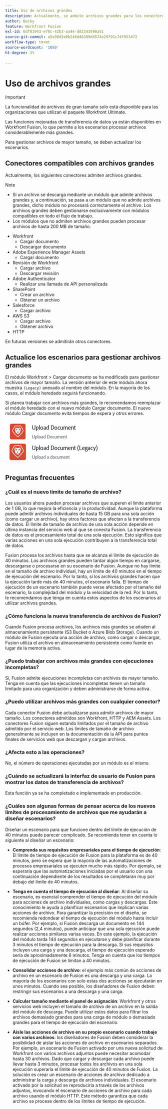 ```yaml
---
title: Uso de archivos grandes
description: Actualmente, se admite archivos grandes para los conectores Workfront y HTTP.
author: Becky
feature: Workfront Fusion
exl-id: 6df81943-e70c-42b3-aa44-d82343598a51
source-git-commit: a5a98d2e0b246d46389d4574e29f91c74f053472
workflow-type: tm+mt
source-wordcount: '1050'
ht-degree: 3%

---
```


# Uso de archivos grandes

>[!IMPORTANT]
>
>La funcionalidad de archivos de gran tamaño solo está disponible para las organizaciones que utilizan el paquete Workfront Ultimate.

Las funciones mejoradas de transferencia de datos ya están disponibles en Workfront Fusion, lo que permite a los escenarios procesar archivos considerablemente más grandes.

Para gestionar archivos de mayor tamaño, se deben actualizar los escenarios.

## Conectores compatibles con archivos grandes

Actualmente, los siguientes conectores admiten archivos grandes.

>[!NOTE]
>
>* Si un archivo se descarga mediante un módulo que admite archivos grandes y, a continuación, se pasa a un módulo que no admite archivos grandes, dicho módulo no procesará correctamente el archivo. Los archivos grandes deben gestionarse exclusivamente con módulos compatibles en todo el flujo de trabajo.
>* Los módulos que no admiten archivos grandes pueden procesar archivos de hasta 200 MB de tamaño.

* Workfront
   * Cargar documento
   * Descargar documento
* Adobe Experience Manager Assets
   * Cargar documento
* Revisión de Workfront
   * Cargar archivo
   * Descargar revisión
* Adobe Authenticator
   * Realizar una llamada de API personalizada
* SharePoint
   * Crear un archivo
   * Obtener un archivo
* Salesforce
   * Cargar archivo
* AWS S3
   * Cargar archivo
   * Obtener archivo
* HTTP

En futuras versiones se admitirán otros conectores.

## Actualice los escenarios para gestionar archivos grandes

El módulo Workfront > Cargar documento se ha modificado para gestionar archivos de mayor tamaño. La versión anterior de este módulo ahora muestra `(Legacy)` anexado al nombre del módulo. En la mayoría de los casos, el módulo heredado seguirá funcionando.

Si planea trabajar con archivos más grandes, le recomendamos reemplazar el módulo heredado con el nuevo módulo Cargar documento. El nuevo módulo Cargar documento evita tiempos de espera y otros errores.

![Subir documento](assets/new-upload-document.png)

## Preguntas frecuentes

### ¿Cuál es el nuevo límite de tamaño de archivo?

Los usuarios ahora pueden procesar archivos que superen el límite anterior de 1 GB, lo que mejora la eficiencia y la productividad.  Aunque la plataforma puede admitir archivos individuales de hasta 15 GB para una sola acción (como cargar un archivo), hay otros factores que afectan a la transferencia de datos. El límite de tamaño de archivo de una sola acción depende en última instancia del servicio web al que se conecta Fusion. La transferencia de datos es el procesamiento total de una sola ejecución. Esto significa que varias acciones en una sola ejecución contribuyen a la transferencia total de datos.

Fusion procesa los archivos hasta que se alcanza el límite de ejecución de 40 minutos. Los archivos grandes pueden tardar algún tiempo en cargarse, descargarse o procesarse en su escenario de Fusion. Aunque no hay límite en el tamaño de archivo individual, hay un límite de 40 minutos en el tiempo de ejecución del escenario. Por lo tanto, si los archivos grandes hacen que la ejecución tarde más de 40 minutos, el escenario falla. El tiempo de ejecución de un escenario también puede verse afectado por el tamaño del escenario, la complejidad del módulo y la velocidad de la red. Por lo tanto, le recomendamos que tenga en cuenta estos aspectos de los escenarios al utilizar archivos grandes.

### ¿Cómo funciona la nueva transferencia de archivos de Fusion?

Cuando Fusion procesa archivos, los archivos más grandes se añaden al almacenamiento persistente (S3 Bucket o Azure Blob Storage). Cuando un módulo de Fusion ejecuta una acción de archivo, como cargar o descargar, Fusion utiliza el archivo en almacenamiento persistente como fuente en lugar de la memoria activa.

### ¿Puedo trabajar con archivos más grandes con ejecuciones incompletas?

Sí, Fusion admite ejecuciones incompletas con archivos de mayor tamaño. Tenga en cuenta que las ejecuciones incompletas tienen un tamaño limitado para una organización y deben administrarse de forma activa.

### ¿Puedo utilizar archivos más grandes con cualquier conector?

Cada conector Fusion debe actualizarse para admitir archivos de mayor tamaño. Los conectores admitidos son Workfront, HTTP y AEM Assets. Los conectores Fusion siguen estando limitados por el tamaño de archivo admitido por el servicio web. Los límites de tamaño de archivo generalmente se incluyen en la documentación de la API para puntos finales de servicios web que descargan y cargan archivos.

### ¿Afecta esto a las operaciones?

No, el número de operaciones ejecutadas por un módulo es el mismo.

### ¿Cuándo se actualizará la interfaz de usuario de Fusion para mostrar los datos de transferencia de archivos?

Esta función ya se ha completado e implementado en producción.

### ¿Cuáles son algunas formas de pensar acerca de los nuevos límites de procesamiento de archivos que me ayudarán a diseñar escenarios?

Diseñar un escenario para que funcione dentro del límite de ejecución de 40 minutos puede parecer complicado. Se recomienda tener en cuenta lo siguiente al diseñar un escenario:

* **Comprenda sus requisitos empresariales para el tiempo de ejecución**: El límite de tiempo de ejecución de Fusion para la plataforma es de 40 minutos, pero se espera que la mayoría de las automatizaciones de procesos empresariales se ejecuten mucho más rápido. Por ejemplo, se esperaría que las automatizaciones iniciadas por el usuario con una continuación dependiente de los resultados se completaran muy por debajo del límite de 40 minutos.
* **Tenga en cuenta el tiempo de ejecución al diseñar**: Al diseñar su escenario, es esencial comprender el tiempo de ejecución del módulo para acciones de archivo individuales, como cargas y descargas. Este conocimiento le ayuda a planificar escenarios que implican varias acciones de archivo.  Para garantizar la precisión en el diseño, se recomienda redondear el tiempo de ejecución del módulo hasta incluir un búfer.
Por ejemplo, si Fusion descarga un documento en 144 segundos (2,4 minutos), puede anticipar que una sola ejecución puede realizar acciones similares varias veces. En este ejemplo, la ejecución del módulo tarda 144 segundos en ejecutarse y debe planificar durante 3 minutos el tiempo de ejecución para la descarga. Si sus requisitos incluyen una carga y una descarga, el tiempo de ejecución esperado sería de aproximadamente 6 minutos. Tenga en cuenta que los tiempos de ejecución de Fusion se limitan a 40 minutos.

* **Consolidar acciones de archivo**: el ejemplo más común de acciones de archivo en un escenario de Fusion es una descarga y una carga. La mayoría de los escenarios con solo estas dos acciones se ejecutarán en unos minutos. Cuando sea posible, los diseñadores de Fusion deben restringir sus escenarios a una descarga y una carga.

* **Calcular tamaño mediante el panel de asignación**: Workfront y otros servicios web incluyen el tamaño de archivo de un archivo en la salida del módulo de descarga. Puede utilizar estos datos para filtrar los archivos demasiado grandes para una carga de módulo o demasiado grandes para el tiempo de ejecución del escenario.

* **Aísle las acciones de archivo en su propio escenario cuando trabaje con varios archivos**: los diseñadores de Fusion deben considerar la posibilidad de aislar las acciones de archivo en escenarios separados. Por ejemplo, un escenario de Fusion activado por una nueva solicitud de Workfront con varios archivos adjuntos puede necesitar acomodar hasta 30 archivos. Dado que cargar y descargar cada archivo puede llevar hasta 3 minutos, procesar todos los archivos en una sola ejecución superaría el límite de ejecución de 40 minutos de Fusion. La solución es crear un escenario de acciones de archivo dedicado a administrar la carga y descarga de archivos individuales. El escenario activado por la solicitud se reproduciría a través de los archivos adjuntos, invocando el escenario de acciones de archivo para cada archivo usando el módulo HTTP. Este método garantiza que cada archivo se procese dentro de los límites de tiempo de ejecución.

<!--
## Connectors that do not support large files

Some Fusion connectors do not support large files. For these connectors, Fusion's total processing capacity for files is **1 GB**. 

This limit is based on a total memory cost. Every operation contributes to that cost. If a single file of 400 MB is downloaded and uploaded then the total cost to the file capacity would be 800 MB.

The following connectors do **not** support large files. 

* Archive
* Box
* Convert
* CSV
* Datastores
* Flow control
* FTP
* JSON
* JWT
* Markdown
* Math
* Microsoft Word templates
* MIME
* Microsoft SQL
* SFTP
* Adobe Acrobat Sign
* SOAP
* Tools
* XML

If a connector is not on this list, it does not support large files. For these connectors, Fusion's total processing capacity for files is **1 GB**. 

This limit is based on a total memory cost. Every operation contributes to that cost. If a single file of 400 MB is downloaded and uploaded then the total cost to the file capacity would be 800 MB.-->






<!--## Connectors that support large files

The following connectors support large files.

Workfront
HTTP
Webhooks
Salesforce
Microsoft Email
Workfront Proof
AEM Assets
Email
Slack
Jira
Microsoft Excel
SharePoint
Frame.io
Adobe PDF Services
Marketo
Azure Devops 
Google Email
Jira Server
Google Sheets
Microsoft OneDrive
ServiceNow 
AWS S3
Bynder
OneDrive Business
Adobe Authenticator
Google Drive
Microsoft Dynamics
Google Docs
NetSuite
Airtable
Azure AD
QuickBase 
Adobe Target
Adobe Campaign Classic
Microsoft Calendar
Workfront Planning
HubSpot CRM  
DropBox
Cloud Convert
Egnyte
Adobe Firefly
OpenAI / Chat GPT
Allocadia
Cvent
GitLab 
Google Team Drive
Google Calendar
Workfront SDL Managed Translation
Widen
Workfront Boards
Google Slides
Qualtrics
Microsoft Power BI
Adobe Photoshop
Anaplan
DocuSign 
MariaDB
Adobe Creative Cloud Libraries
Figma
AEM Forms
Datadog
GitHub 
Google Forms
Adobe I/O Events
Trello
Workday
Adobe Journey Optimizer
Adobe Lightroom


If a file is not on this list, it does not support large files. For these connectors, Fusion's total processing capacity for files is **1 GB**. 

This limit is based on a total memory cost. Every operation contributes to that cost. If a single file of 400 MB is downloaded and uploaded then the total cost to the file capacity would be 800 MB.

-->
